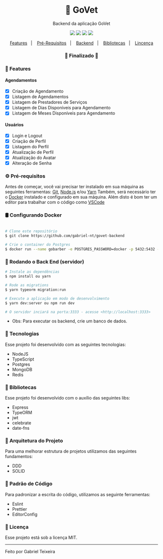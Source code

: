 <h1 align="center">
    🚀 GoVet
</h1>
<p align="center">Backend da aplicação GoVet</p>

<p align="center">
  <img src="https://img.shields.io/static/v1?label=node&message=12.13.1&color=green&logo=node.js" />
  <img src="https://img.shields.io/static/v1?label=typescript&message=4.0.2&color=blue&logo=typescript" />
  <img src="https://img.shields.io/badge/last%20commit-october-orange" />
  <img src="https://img.shields.io/badge/license-MIT-success"/>
</p>

<p align="center">
  <a href="#-features">Features</a>&nbsp;&nbsp;&nbsp;|&nbsp;&nbsp;&nbsp;
  <a href="#-pré-requisitos">Pré-Requisitos</a>&nbsp;&nbsp;&nbsp;|&nbsp;&nbsp;&nbsp;
  <a href="#-rodando-o-back-end-servidor">Backend</a>&nbsp;&nbsp;&nbsp;|&nbsp;&nbsp;&nbsp;
  <a href="#-bibliotecas">Bibliotecas</a>&nbsp;&nbsp;&nbsp;|&nbsp;&nbsp;&nbsp;
  <a href="#-licença">Lincença</a>
</p>

<h3 align="center"> 
🚧  Finalizado  🚧
</h3>

### 📎 Features

#### Agendamentos
- [x] Criação de Agendamento
- [x] Listagem de Agendamentos
- [x] Listagem de Prestadores de Serviços
- [x] Listagem de Dias Disponíveis para Agendamento
- [x] Listagem de Meses Disponíveis para Agendamento

#### Usuários
- [x] Login e Logout
- [x] Criação de Perfil
- [x] Listagem do Perfil
- [x] Atualização de Perfil
- [x] Atualização do Avatar
- [x] Alteração de Senha

### ⚙ Pré-requisitos

Antes de começar, você vai precisar ter instalado em sua máquina as seguintes ferramentas:
[Git](https://git-scm.com), [Node.js](https://nodejs.org/en/) e/ou [Yarn](https://https://yarnpkg.com/)
Também, será necessário ter o [Docker](https://www.docker.com/) instalado e configurado em sua máquina.
Além disto é bom ter um editor para trabalhar com o código como [VSCode](https://code.visualstudio.com/)

### 🛢 Configurando Docker
```bash

# Clone este repositório
$ git clone https://github.com/gabriel-nt/govet-backend

# Crie o container do Postgres
$ docker run --name gobarber -e POSTGRES_PASSWORD=docker -p 5432:5432 -d postgres
````

### 🎲 Rodando o Back End (servidor)

```bash
# Instale as dependências
$ npm install ou yarn

# Rode as migrations
$ yarn typeorm migration:run

# Execute a aplicação em modo de desenvolvimento
$ yarn dev:server ou npm run dev

# O servidor inciará na porta:3333 - acesse <http://localhost:3333>
```
* Obs: Para executar os backend, crie um banco de dados.

### 🚀 Tecnologias

Esse projeto foi desenvolvido com as seguintes tecnologias:

- NodeJS
- TypeScript
- Postgres
- MongoDB
- Redis

### 📕 Bibliotecas

Esse projeto foi desenvolvido com o auxílio das seguintes libs:

- Express
- TypeORM
- jwt
- celebrate
- date-fns

### 📙 Arquitetura do Projeto

Para uma melhorar estrutura de projetos utilizamos das seguintes fundamentos:

- DDD
- SOLID

###  📘 Padrão de Código

Para padronizar a escrita do código, utilizamos as seguinte ferramentas:

- Eslint
- Prettier
- EditorConfig

### 📝 Licença

Esse projeto está sob a licença MIT.

<hr/>

Feito por Gabriel Teixeira
